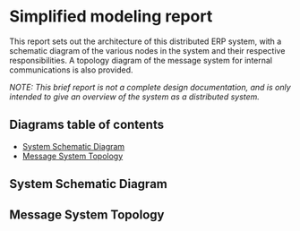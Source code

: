 # Simplified modeling report

This report sets out the architecture of this distributed ERP system, 
with a schematic diagram of the various nodes in the system and their respective responsibilities. 
A topology diagram of the message system for internal communications is also provided.

_NOTE: This brief report is not a complete design documentation, 
and is only intended to give an overview of the system as a distributed system._

## Diagrams table of contents

- [System Schematic Diagram](#system-schematic-diagram)
- [Message System Topology](#message-system-topology)

## System Schematic Diagram



## Message System Topology

